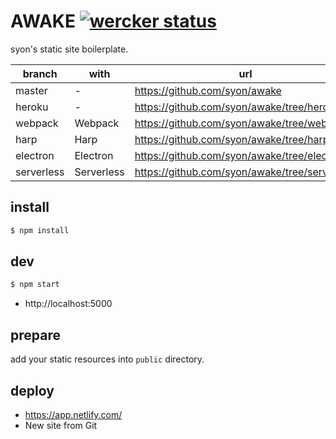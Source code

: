 AWAKE [![wercker status](https://app.wercker.com/status/219b82bc57e438e29fe947f92a275fcc/s/master "wercker status")](https://app.wercker.com/project/byKey/219b82bc57e438e29fe947f92a275fcc)
=====

syon's static site boilerplate.

| branch     | with       | url    |
|------------|------------|--------|
| master     | -          | https://github.com/syon/awake |
| heroku     | -          | https://github.com/syon/awake/tree/heroku |
| webpack    | Webpack    | https://github.com/syon/awake/tree/webpack |
| harp       | Harp       | https://github.com/syon/awake/tree/harp |
| electron   | Electron   | https://github.com/syon/awake/tree/electron |
| serverless | Serverless | https://github.com/syon/awake/tree/serverless |


## install

```bash
$ npm install
```


## dev

```bash
$ npm start
```

- http://localhost:5000


## prepare

add your static resources into `public` directory.


## deploy

- https://app.netlify.com/
- New site from Git
